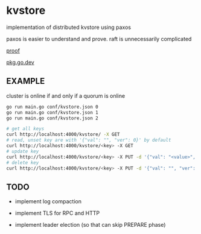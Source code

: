 # kvstore

implementation of distributed kvstore using paxos

paxos is easier to understand and prove. raft is unnecessarily complicated

[proof](https://github.com/khanh101/khanh101.github.io/blob/master/blog/pdf/paxos-algorithm.pdf)

[pkg.go.dev](https://pkg.go.dev/github.com/khanh101/paxos)

## EXAMPLE

cluster is online if and only if a quorum is online

```bash
go run main.go conf/kvstore.json 0
go run main.go conf/kvstore.json 1
go run main.go conf/kvstore.json 2
```

```bash
# get all keys
curl http://localhost:4000/kvstore/ -X GET
# read, unset key are with '{"val": "", "ver": 0}' by default 
curl http://localhost:4000/kvstore/<key> -X GET
# update key 
curl http://localhost:4000/kvstore/<key> -X PUT -d '{"val": "<value>", "ver": <ver>}'
# delete key
curl http://localhost:4000/kvstore/<key> -X PUT -d '{"val": "", "ver": <ver>}'
```


## TODO 

- implement log compaction

- implement TLS for RPC and HTTP

- implement leader election (so that can skip PREPARE phase)

